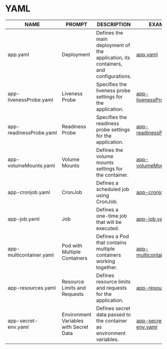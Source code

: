 # YAML


| NAME | PROMPT | DESCRIPTION | EXAMPLE |
|------|--------|-------------|---------|
| app.yaml | Deployment | Defines the main deployment of the application, its containers, and configurations. | [app.yaml](app.yaml)|
| app-livenessProbe.yaml | Liveness Probe | Specifies the liveness probe settings for the application. | [app-livenessProbe.yaml](app-livenessProbe.yaml) |
| app-readinessProbe.yaml | Readiness Probe | Specifies the readiness probe settings for the application. | [app-readinessProbe.yaml](app-readinessProbe.yaml) |
| app-volumeMounts.yaml | Volume Mounts | Defines the volume mounts settings for the container.	 | [app-volumeMounts.yaml](app-volumeMounts.yaml) |
| app-cronjob.yaml | CronJob | Defines a scheduled job using CronJob. | [app-cronjob.yaml](app-cronjob.yaml) |
| app-job.yaml | Job | Defines a one-time job that will be executed. | [app-job.yaml](app-job.yaml) |
| app-multicontainer.yaml | Pod with Multiple Containers | Defines a Pod that contains multiple containers working together. | [app-multicontainer.yaml](app-multicontainer.yaml) |
| app-resources.yaml | Resource Limits and Requests | Defines resource limits and requests for the application. | [app-resources.yaml](app-resources.yaml) |
| app-secret-env.yaml | Environment Variables with Secret Data | Defines secret data passed to the container as environment variables. | [app-secret-env.yaml](app-secret-env.yaml) |
